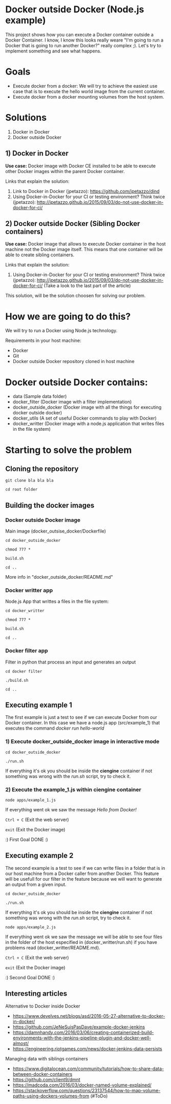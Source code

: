# Docker outside Docker (Node.js example)

This project shows how you can execute a Docker container outside a Docker Container. I know, I know  this looks really weare "I'm going to run a Docker that is going to run another Docker?" really complex ;). Let's try to implement something and see what happens.

# Goals
* Execute docker from a docker: We will try to achieve the easiest use case that is to execute the hello world image from the current container.
* Execute docker from a docker mounting volumes from the host system.

# Solutions
1. Docker in Docker
2. Docker outside Docker

## 1) Docker in Docker

**Use case:** Docker image with Docker CE installed to be able to execute other Docker images within the parent Docker container.

Links that explain the solution:

1. Link to Docker in Docker (jpetazzo): https://github.com/jpetazzo/dind
2. Using Docker-in-Docker for your CI or testing environment? Think twice (jpetazzo): http://jpetazzo.github.io/2015/09/03/do-not-use-docker-in-docker-for-ci/

## 2) Docker outside Docker (Sibling Docker containers)

**Use case:** Docker image that allows to execute Docker container in the host machine not the Docker image itself. This means that one container will be able to create sibling containers.

Links that explain the solution:
1. Using Docker-in-Docker for your CI or testing environment? Think twice (jpetazzo): http://jpetazzo.github.io/2015/09/03/do-not-use-docker-in-docker-for-ci/ (Take a look to the last part of the article)

This solution, will be the solution choosen for solving our problem.

# How we are going to do this?

We will try to run a Docker using Node.js technology.

Requirements in your host machine:
 * Docker 
 * Git
 * Docker outside Docker repository cloned in host machine

# Docker outside Docker contains:

 * data (Sample data folder)
 * docker_filter (Docker image with a filter implementation)
 * docker_outside_docker (Docker image with all the things for executing docker outside docker)
 * docker_utils (A set of useful Docker commands to play with Docker)
 * docker_writter (Docker image with a node.js application that writes files in the file system)

# Starting to solve the problem

## Cloning the repository

`git clone bla bla bla`

`cd root folder`

## Building the docker images

### Docker outside Docker image

Main image (docker_outsise_docker/Dockerfile)

`cd docker_outside_docker`

`chmod 777 *`

`build.sh`

`cd ..`

More info in "docker_outside_docker/README.md"

### Docker writter app

Node.js App that writtes a files in the file system:

`cd docker_writter`

`chmod 777 *`

`build.sh`

`cd ..`

### Docker filter app

Filter in python that process an input and generates an output

`cd docker filter`

`./build.sh`

`cd ..`

## Executing example 1

The first example is just a test to see if we can execute Docker from our Docker container. In this case we have a node.js app (src/example_1) that executes the command *docker run hello-world*

### 1) Execute docker_outside_docker image in interactive mode

`cd docker_outside_docker`

`./run.sh`

If everything it's ok you should be inside the **ciengine** container if not something was wrong with the *run.sh* script, try to check it.

### 2) Execute the example_1.js within **ciengine** container

`node apps/example_1.js `

If everything went ok we saw the message *Hello from Docker!*

`Ctrl + C` (Exit the web server)

`exit` (Exit the Docker image)

:) First Goal DONE :)

## Executing example 2

The second example is a test to see if we can write files in a folder that is in our host machine from a Docker caller from another Docker. This feature will be usefull for our filter in the feature because we will want to generate an output from a given input.

`cd docker_outside_docker`

`./run.sh`

If everything it's ok you should be inside the **ciengine** container if not something was wrong with the *run.sh* script, try to check it.

`node apps/example_2.js`

If everything went ok we saw the message we will be able to see four files in the folder of the host especified in (docker_writter/run.sh) if you have problems read (docker_writter/README.md).

`Ctrl + C` (Exit the web server)

`exit` (Exit the Docker image)

:) Second Goal DONE :)

## Interesting articles

Alternative to Docker inside Docker
* https://www.develves.net/blogs/asd/2016-05-27-alternative-to-docker-in-docker/
* https://github.com/JeNeSuisPasDave/example-docker-jenkins
* https://damnhandy.com/2016/03/06/creating-containerized-build-environments-with-the-jenkins-pipeline-plugin-and-docker-well-almost/
* https://engineering.riotgames.com/news/docker-jenkins-data-persists

Managing data with siblings containers
* https://www.digitalocean.com/community/tutorials/how-to-share-data-between-docker-containers
* https://github.com/client9/dmnt
* https://madcoda.com/2016/03/docker-named-volume-explained/
* https://stackoverflow.com/questions/23137544/how-to-map-volume-paths-using-dockers-volumes-from (#ToDo)